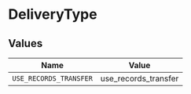 # DeliveryType


## Values

| Name                   | Value                  |
| ---------------------- | ---------------------- |
| `USE_RECORDS_TRANSFER` | use_records_transfer   |